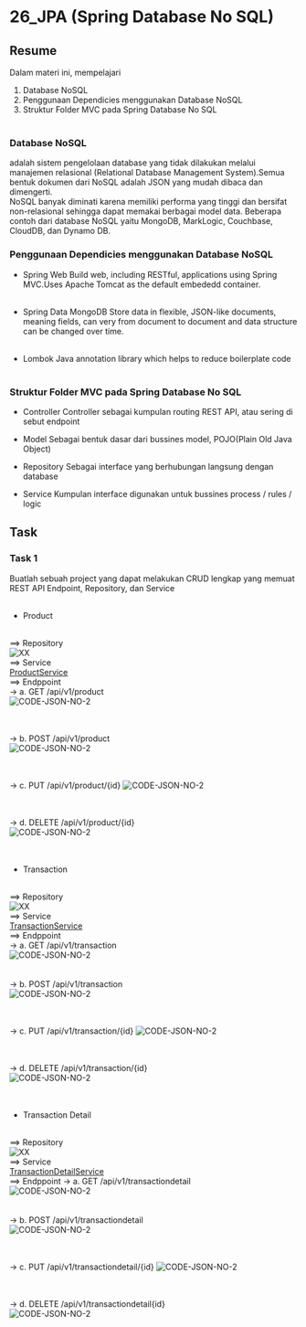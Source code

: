 # 26_JPA (Spring Database No SQL)

## Resume

Dalam materi ini, mempelajari <br />

1. Database NoSQL <br />
2. Penggunaan Dependicies menggunakan Database NoSQL <br />
3. Struktur Folder MVC pada Spring Database No SQL<br /><br />

### Database NoSQL

adalah sistem pengelolaan database yang tidak dilakukan melalui manajemen relasional (Relational Database Management System).Semua bentuk dokumen dari NoSQL adalah JSON yang mudah dibaca dan dimengerti.<br /> NoSQL banyak diminati karena memiliki performa yang tinggi dan bersifat non-relasional sehingga dapat memakai berbagai model data. Beberapa contoh dari database NoSQL yaitu MongoDB, MarkLogic, Couchbase, CloudDB, dan Dynamo DB.

### Penggunaan Dependicies menggunakan Database NoSQL

- Spring Web
  Build web, including RESTful, applications using Spring MVC.Uses Apache
  Tomcat as the default embededd container.<br /><br />

- Spring Data MongoDB
  Store data in flexible, JSON-like documents, meaning fields, can very from
  document to document and data structure can be changed over time.<br /><br />

- Lombok
  Java annotation library which helps to reduce boilerplate code<br /><br />

### Struktur Folder MVC pada Spring Database No SQL

- Controller
  Controller sebagai kumpulan routing REST API, atau sering di sebut endpoint

- Model
  Sebagai bentuk dasar dari bussines model, POJO(Plain Old Java Object)

- Repository
  Sebagai interface yang berhubungan langsung dengan database

- Service
  Kumpulan interface digunakan untuk bussines process / rules / logic

## Task

### Task 1

Buatlah sebuah project yang dapat
melakukan CRUD lengkap yang memuat REST API Endpoint, Repository, dan Service<br /><br />

- Product <br /><br />

==> Repository<br />
![XX](<https://github.com/hafidzencis/java_muhammad-hafidz-febriansyah/blob/master/26_JPA%20(Spring%20Database%20No%20SQL)/screenshot/repository/prod.JPG>)<br />
==> Service<br />
[ProductService](<https://github.com/hafidzencis/java_muhammad-hafidz-febriansyah/blob/master/26_JPA%20(Spring%20Database%20No%20SQL)/praktikum/Section26/src/main/java/com/Alterra/Section26/service/ProductService.java>)<br />
==> Endppoint<br />
-> a. GET /api/v1/product <br />
![CODE-JSON-NO-2](<https://github.com/hafidzencis/java_muhammad-hafidz-febriansyah/blob/master/26_JPA%20(Spring%20Database%20No%20SQL)/screenshot/getprod.JPG>)<br /><br/><br />

-> b. POST /api/v1/product <br />
![CODE-JSON-NO-2](<https://github.com/hafidzencis/java_muhammad-hafidz-febriansyah/blob/master/26_JPA%20(Spring%20Database%20No%20SQL)/screenshot/Postprod.JPG>)<br /><br/><br />

-> c. PUT /api/v1/product/{id}
![CODE-JSON-NO-2](<https://github.com/hafidzencis/java_muhammad-hafidz-febriansyah/blob/master/26_JPA%20(Spring%20Database%20No%20SQL)/screenshot/putprod.JPG>)<br /><br/><br />

-> d. DELETE /api/v1/product/{id} <br />
![CODE-JSON-NO-2](<https://github.com/hafidzencis/java_muhammad-hafidz-febriansyah/blob/master/26_JPA%20(Spring%20Database%20No%20SQL)/screenshot/delprod.JPG>)<br /><br/><br />

- Transaction <br /><br />

==> Repository<br />
![XX](<https://github.com/hafidzencis/java_muhammad-hafidz-febriansyah/blob/master/26_JPA%20(Spring%20Database%20No%20SQL)/screenshot/repository/trannsc.JPG>)<br />
==> Service<br />
[TransactionService](<https://github.com/hafidzencis/java_muhammad-hafidz-febriansyah/blob/master/26_JPA%20(Spring%20Database%20No%20SQL)/praktikum/Section26/src/main/java/com/Alterra/Section26/service/TransactionService.java>)<br />
==> Endppoint<br />
-> a. GET /api/v1/transaction <br />
![CODE-JSON-NO-2](<https://github.com/hafidzencis/java_muhammad-hafidz-febriansyah/blob/master/26_JPA%20(Spring%20Database%20No%20SQL)/screenshot/gettransac.JPG>)<br /><br/><br />
-> b. POST /api/v1/transaction <br />
![CODE-JSON-NO-2](<https://github.com/hafidzencis/java_muhammad-hafidz-febriansyah/blob/master/26_JPA%20(Spring%20Database%20No%20SQL)/screenshot/posttransac.JPG>)<br /><br/><br />

-> c. PUT /api/v1/transaction/{id}
![CODE-JSON-NO-2](<https://github.com/hafidzencis/java_muhammad-hafidz-febriansyah/blob/master/26_JPA%20(Spring%20Database%20No%20SQL)/screenshot/puttransac.JPG>)<br /><br/><br />

-> d. DELETE /api/v1/transaction/{id} <br />
![CODE-JSON-NO-2](<https://github.com/hafidzencis/java_muhammad-hafidz-febriansyah/blob/master/26_JPA%20(Spring%20Database%20No%20SQL)/screenshot/deltransac.JPG>)<br /><br/><br />

- Transaction Detail <br /><br />

==> Repository<br />
![XX](<https://github.com/hafidzencis/java_muhammad-hafidz-febriansyah/blob/master/26_JPA%20(Spring%20Database%20No%20SQL)/screenshot/repository/trannscdetail.JPG>)<br />
==> Service<br />
[TransactionDetailService](<https://github.com/hafidzencis/java_muhammad-hafidz-febriansyah/blob/master/26_JPA%20(Spring%20Database%20No%20SQL)/praktikum/Section26/src/main/java/com/Alterra/Section26/service/TransactionDetailsService.java>)<br />
==> Endppoint
-> a. GET /api/v1/transactiondetail <br />
![CODE-JSON-NO-2](<https://github.com/hafidzencis/java_muhammad-hafidz-febriansyah/blob/master/26_JPA%20(Spring%20Database%20No%20SQL)/screenshot/gettransacdetai.JPG>)<br /><br/><br />
-> b. POST /api/v1/transactiondetail <br />
![CODE-JSON-NO-2](<https://github.com/hafidzencis/java_muhammad-hafidz-febriansyah/blob/master/26_JPA%20(Spring%20Database%20No%20SQL)/screenshot/posttransacdetai.JPG>)<br /><br/><br />

-> c. PUT /api/v1/transactiondetail/{id}
![CODE-JSON-NO-2](<https://github.com/hafidzencis/java_muhammad-hafidz-febriansyah/blob/master/26_JPA%20(Spring%20Database%20No%20SQL)/screenshot/puttransacdetai.JPG>)<br /><br/><br />

-> d. DELETE /api/v1/transactiondetail{id} <br />
![CODE-JSON-NO-2](<https://github.com/hafidzencis/java_muhammad-hafidz-febriansyah/blob/master/26_JPA%20(Spring%20Database%20No%20SQL)/screenshot/deltransacdetai.JPG>)<br /><br/><br />
